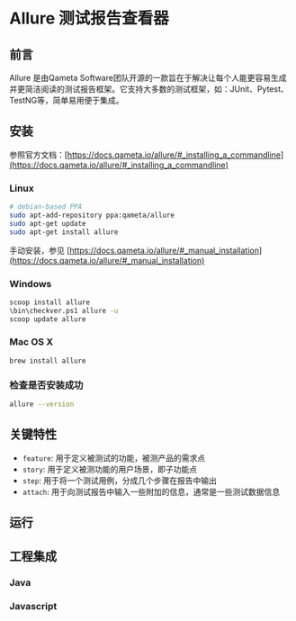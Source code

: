 # Allure 测试报告查看器

## 前言

Allure 是由Qameta Software团队开源的一款旨在于解决让每个人能更容易生成并更简洁阅读的测试报告框架。它支持大多数的测试框架，如：JUnit、Pytest、TestNG等，简单易用便于集成。

## 安装

参照官方文档：[https://docs.qameta.io/allure/#_installing_a_commandline](https://docs.qameta.io/allure/#_installing_a_commandline)

### Linux

```bash
# debian-based PPA
sudo apt-add-repository ppa:qameta/allure
sudo apt-get update 
sudo apt-get install allure
```

手动安装，参见 [https://docs.qameta.io/allure/#_manual_installation](https://docs.qameta.io/allure/#_manual_installation)

### Windows

```cmd
scoop install allure
\bin\checkver.ps1 allure -u
scoop update allure
```

### Mac OS X

```brew
brew install allure
```

### 检查是否安装成功

```bash
allure --version
```

## 关键特性

* `feature`: 用于定义被测试的功能，被测产品的需求点
* `story`: 用于定义被测功能的用户场景，即子功能点
* `step`: 用于将一个测试用例，分成几个步骤在报告中输出
* `attach`: 用于向测试报告中输入一些附加的信息，通常是一些测试数据信息

## 运行

## 工程集成

### Java

### Javascript

